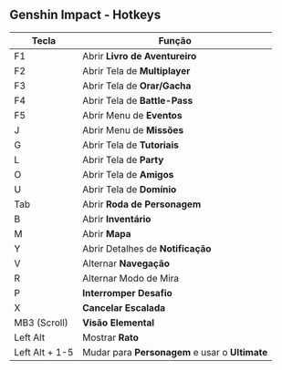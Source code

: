 ## Genshin Impact - Hotkeys

| Tecla          | Função                                          |
| -------------- | ----------------------------------------------- |
| F1             | Abrir **Livro de Aventureiro**                  |
| F2             | Abrir Tela de **Multiplayer**                   |
| F3             | Abrir Tela de **Orar/Gacha**                    |
| F4             | Abrir Tela de **Battle-Pass**                   |
| F5             | Abrir Menu de **Eventos**                       |
| J              | Abrir Menu de **Missões**                       |
| G              | Abrir Tela de **Tutoriais**                     |
| L              | Abrir Tela de **Party**                         |
| O              | Abrir Tela de **Amigos**                        |
| U              | Abrir Tela de **Domínio**                       |
| Tab            | Abrir **Roda de Personagem**                    |
| B              | Abrir **Inventário**                            |
| M              | Abrir **Mapa**                                  |
| Y              | Abrir Detalhes de **Notificação**               |
| V              | Alternar **Navegação**                          |
| R              | Alternar Modo de Mira                           |
| P              | **Interromper Desafio**                         |
| X              | **Cancelar Escalada**                           |
| MB3 (Scroll)   | **Visão Elemental**                             |
| Left Alt       | Mostrar **Rato**                                |
| Left Alt + 1-5 | Mudar para **Personagem** e usar o **Ultimate** |